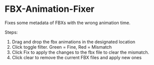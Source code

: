 # FBX-Animation-Fixer
Fixes some metadata of FBXs with the wrong animation time.

Steps:
1. Drag and drop the fbx animations in the designated location
2. Click toggle filter. Green = Fine, Red = Mismatch
3. Click Fix to apply the changes to the fbx file to clear the mismatch.
4. Click clear to remove the current FBX files and apply new ones
